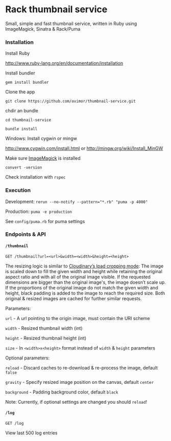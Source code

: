 Rack thumbnail service
=====================

Small, simple and fast thumbnail service, written in Ruby using ImageMagick, Sinatra & Rack/Puma

### Installation

Install Ruby

http://www.ruby-lang.org/en/documentation/installation

Install bundler

`gem install bundler`

Clone the app

`git clone https://github.com/avimor/thumbnail-service.git`

chdir an bundle

`cd thumbnail-service`

`bundle install`

Windows: Install cygwin or mingw

http://www.cygwin.com/install.html or http://mingw.org/wiki/Install_MinGW

Make sure [ImageMagick](http://www.imagemagick.org) is installed

`convert -version`

Check installation with `rspec`

### Execution

Development: `rerun --no-notify --pattern="*.rb" "puma -p 4000"`

Production: `puma -e production`

See `config/puma.rb` for puma settings

### Endpoints & API

#### `/thumbnail`

`GET /thumbnail?url=<url>&width=<width>&height=<height>`

The resizing logic is similar to [Cloudinary’s lpad cropping mode](https://cloudinary.com/documentation/image_transformations#lpad_limit_pad):
The image is scaled down to fill the given width and height while retaining the
original aspect ratio and with all of the original image visible. If the requested
dimensions are bigger than the original image&#39;s, the image doesn’t scale up. If
the proportions of the original image do not match the given width and height,
black padding is added to the image to reach the required size.
Both original & resized images are cached for further similar requests.

Parameters:

`url` - A url pointing to the origin image, must contain the URI scheme

`width` - Resized thumbnail width (int)

`height` - Resized thumbnail height (int)

`size` - In `<width>x<height>` format instead of `width` & `height` parameters

Optional parameters:

`reload` - Discard caches to re-download & re-process the image, default `false`

`gravity` - Specify resized image position on the canvas, default `center`

`background` - Padding background color, default `black`

Note: Currently, if optional settings are changed you should `reload`!

#### `/log`

`GET /log`

View last 500 log entries
